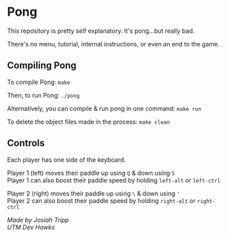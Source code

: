 # Pong

This repository is pretty self explanatory. It's pong...but really bad.

There's no menu, tutorial, internal instructions, or even an end to the game.

## Compiling Pong

To compile Pong: `make`

Then, to run Pong: `./pong`

Alternatively, you can compile & run pong in one command: `make run`

To delete the object files made in the process: `make clean`

## Controls

Each player has one side of the keyboard.

Player 1 (left) moves their paddle up using `Q` & down using `S`<br>
Player 1 can also boost their paddle speed by holding `left-alt` or `left-ctrl`

Player 2 (right) moves their paddle up using `\` & down using `'`<br>
Player 2 can also boost their paddle speed by holding `right-alt` or `right-ctrl`

*Made by Josiah Tripp*<br>
*UTM Dev Hawks*
